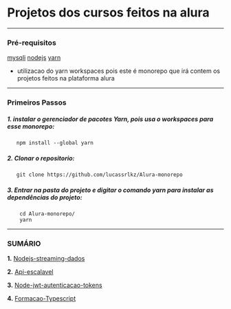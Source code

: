 # Projetos dos cursos feitos na alura
---
### Pré-requisitos

[mysqli](https://dev.mysql.com/downloads/)
[nodejs](https://nodejs.org/en/download/)
[yarn](https://classic.yarnpkg.com/lang/en/docs/install/#windows-stable)

* utilizacao do yarn workspaces pois este é monorepo que irá contem os projetos feitos na plataforma alura
---
### Primeiros Passos

##### 1. instalar o gerenciador de pacotes Yarn, pois usa o workspaces para esse monorepo:
   
```
   npm install --global yarn
```

##### 2. Clonar o repositorio:

```
   git clone https://github.com/lucassrlkz/Alura-monorepo
```

##### 3. Entrar na pasta do projeto e digitar o comando **yarn** para instalar as dependências do projeto:

```
    cd Alura-monorepo/
    yarn
```
---

### SUMÁRIO

**1.** [Nodejs-streaming-dados](/package/1-rest-nodejs)

**2.** [Api-escalavel](/package/2-api-escalavel)

**3.** [Node-jwt-autenticacao-tokens](/package/3-node-jwt) 

**4.** [Formacao-Typescript](/package/4-typescript/)